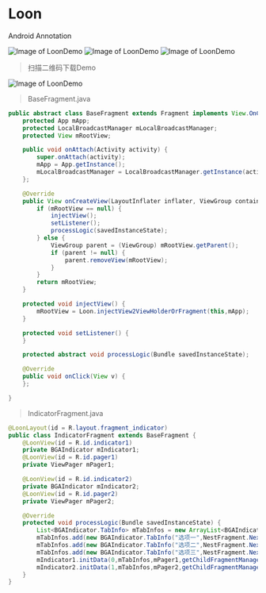 Loon
====

Android Annotation

![Image of LoonDemo](http://bingoshare.u.qiniudn.com/LoonDemo3.gif)
![Image of LoonDemo](http://bingoshare.u.qiniudn.com/LoonDemo1.gif)
![Image of LoonDemo](http://bingoshare.u.qiniudn.com/LoonDemo2.gif)

>扫描二维码下载Demo

![Image of LoonDemo](http://bingoshare.u.qiniudn.com/LoonDemo.png)

>BaseFragment.java

```java
public abstract class BaseFragment extends Fragment implements View.OnClickListener {
    protected App mApp;
    protected LocalBroadcastManager mLocalBroadcastManager;
    protected View mRootView;

    public void onAttach(Activity activity) {
        super.onAttach(activity);
        mApp = App.getInstance();
        mLocalBroadcastManager = LocalBroadcastManager.getInstance(activity);
    };

    @Override
    public View onCreateView(LayoutInflater inflater, ViewGroup container, Bundle savedInstanceState) {
        if (mRootView == null) {
            injectView();
            setListener();
            processLogic(savedInstanceState);
        } else {
            ViewGroup parent = (ViewGroup) mRootView.getParent();
            if (parent != null) {
                parent.removeView(mRootView);
            }
        }
        return mRootView;
    }

    protected void injectView() {
        mRootView = Loon.injectView2ViewHolderOrFragment(this,mApp);
    }

    protected void setListener() {
    }

    protected abstract void processLogic(Bundle savedInstanceState);

    @Override
    public void onClick(View v) {
    };

}
```
>IndicatorFragment.java

```java
@LoonLayout(id = R.layout.fragment_indicator)
public class IndicatorFragment extends BaseFragment {
    @LoonView(id = R.id.indicator1)
    private BGAIndicator mIndicator1;
    @LoonView(id = R.id.pager1)
    private ViewPager mPager1;

    @LoonView(id = R.id.indicator2)
    private BGAIndicator mIndicator2;
    @LoonView(id = R.id.pager2)
    private ViewPager mPager2;

    @Override
    protected void processLogic(Bundle savedInstanceState) {
        List<BGAIndicator.TabInfo> mTabInfos = new ArrayList<BGAIndicator.TabInfo>();
        mTabInfos.add(new BGAIndicator.TabInfo("选项一",NestFragment.NextOneFragment.class.getName()));
        mTabInfos.add(new BGAIndicator.TabInfo("选项二",NestFragment.NextTwoFragment.class.getName()));
        mTabInfos.add(new BGAIndicator.TabInfo("选项三",NestFragment.NextThreeFragment.class.getName()));
        mIndicator1.initData(0,mTabInfos,mPager1,getChildFragmentManager());
        mIndicator2.initData(1,mTabInfos,mPager2,getChildFragmentManager());
    }
}
```